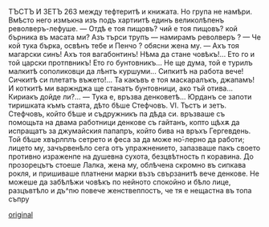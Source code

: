 ﻿ТЪСТЪ И ЗЕТЪ
263
между тефтеритѣ и книжата. Но група не намѣри. Вмѣсто него измъкна изъ подъ хартиитѣ единъ великолѣпенъ револверъ-лефуше.
— Отдѣ е тоя пищовъ? чий е тоя пищовъ? кой бърника въ масата ми? Азъ търси трупъ — намирамъ револверъ ?
— Че кой тука бърка, освѣнъ тебе и Пенчо ? обясни жена му.
— Ахъ тоя магарски синъ! Ахъ тоя вагабонтинъ! Нѣма да стане човѣкъ!... Ето го и той царски протпвникъ! Ето го бунтовникъ... Не ще дума, той е турилъ малкитѣ сополиковци да лѣнтъ куршуми... Сипкитѣ на работа вече! Сичкитѣ си плетатъ въжето!... Та какъвъ е тоя маскаралъкъ, джапамъ! И коткитѣ ми варжнджа ще станатъ бунтовници, ако тъй отива... Кириакъ дойде ли?...
— Тука е, връзва денковетѣ...
Юрданъ се запоти тиришката къмъ стаята, дѣто бѣше Стефчовъ.
VI.
Тъстъ и зетъ.
Стефчовъ, който бѣше и съдружникъ па дѣда си. връзваше съ помощьта на двама работници денкове съ гайтанъ, копто щѣхѫ да испращатъ за джумайския папапръ, който бива на връхъ Гергевдень. Той бѣше хвърлплъ сетрето и феса за да може но́-лерно да работи; лицето му, зачървенѣло сега отъ упражнението, запазваше пакъ своето противно израженпе на душевна сухота, безцвѣтность п коравина.
До прозорецътъ стоеше Лалка, жена му, облѣчена скромно въ сипкава рокля, и пришиваше платнени марки възъ свързанитѣ вече денкове. Не можеше да забѣлѣжи човѣкъ по нейното спокойно и бѣло лице, разцъвтѣло и дъ^пю повече женствеппостъ, че тя е нещастна въ топа съпру

[original](images/298.jpg)